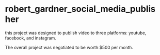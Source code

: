 # robert_gardner_social_media_publisher
this project was designed to publish video to three platforms: youtube, facebook, and instagram.


The overall project was negotiated to be worth $500 per month.
